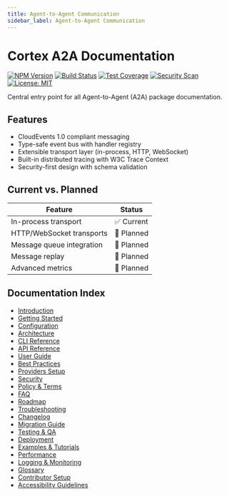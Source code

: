 ```yaml
---
title: Agent-to-Agent Communication
sidebar_label: Agent-to-Agent Communication
---
```


# Cortex A2A Documentation

[![NPM Version](https://img.shields.io/npm/v/@cortex-os/a2a)](https://www.npmjs.com/package/@cortex-os/a2a)
[![Build Status](https://img.shields.io/badge/build-passing-brightgreen)](#)
[![Test Coverage](https://img.shields.io/badge/coverage-94%25-brightgreen)](#)
[![Security Scan](https://img.shields.io/badge/security-OWASP%20compliant-green)](#)
[![License: MIT](https://img.shields.io/badge/License-MIT-yellow.svg)](https://opensource.org/licenses/MIT)

Central entry point for all Agent-to-Agent (A2A) package documentation.

## Features

- CloudEvents 1.0 compliant messaging
- Type-safe event bus with handler registry
- Extensible transport layer (in-process, HTTP, WebSocket)
- Built-in distributed tracing with W3C Trace Context
- Security-first design with schema validation

## Current vs. Planned

| Feature | Status |
| --- | --- |
| In-process transport | ✅ Current |
| HTTP/WebSocket transports | 🔄 Planned |
| Message queue integration | 🔄 Planned |
| Message replay | 🔄 Planned |
| Advanced metrics | 🔄 Planned |

## Documentation Index

- [Introduction](./introduction.md)
- [Getting Started](./getting-started.md)
- [Configuration](./configuration.md)
- [Architecture](./architecture.md)
- [CLI Reference](./cli.md)
- [API Reference](./api.md)
- [User Guide](./user-guide.md)
- [Best Practices](./best-practices.md)
- [Providers Setup](./providers.md)
- [Security](./security.md)
- [Policy & Terms](./policy-terms.md)
- [FAQ](./faq.md)
- [Roadmap](./roadmap.md)
- [Troubleshooting](./troubleshooting.md)
- [Changelog](./changelog.md)
- [Migration Guide](./migration.md)
- [Testing & QA](./testing.md)
- [Deployment](./deployment.md)
- [Examples & Tutorials](./examples.md)
- [Performance](./performance.md)
- [Logging & Monitoring](./logging-monitoring.md)
- [Glossary](./glossary.md)
- [Contributor Setup](./contributing.md)
- [Accessibility Guidelines](./accessibility.md)

